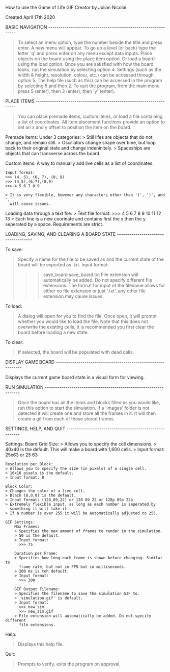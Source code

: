 How to use the Game of Life GIF Creator by Julian Nicolai

Created April 17th 2020

BASIC NAVIGATION --------------------------------------------------------------
> To select an menu option, type the number beside the title and press enter. 
  A new menu will appear.
> To go up a level (or back) type the letter 'q' and press enter on any menu 
  except data inputs.
> Place objects on the board using the place item option. Or load a board 
  using the load option.
> Once you are satisfied with how the board looks, run the simulation by 
  selecting option 4.
> Settings (such as the width & height, resolution, colour, etc.) can be 
  accessed through option 5.
> The help file (such as this) can be accessed in the program by selecting 
  5 and then 2.
> To quit the program, from the main menu press 5 (enter), then 3 (enter), 
  then 'y' (enter).

PLACE ITEMS --------------------------------------------------------------------

> You can place premade items, custom items, or load a file containing a list 
  of coordinates.
> All item placement functions provide an option to set an x and y offset to 
  position the item on the board.

Premade items: 
    Under 3 categories:
        > Still lifes are objects that do not change, and remain still.
        > Oscillators change shape over time, but loop back to their original 
          state and change indeninitely.
        > Spaceships are objects that can transverse across the board.

Custom items:
    A way to manually add live cells as a list of coordinates.

    Input format:
    >>> (4, 5), (6, 7), (8, 9)
    >>> (4,5),(6,7),(8,9)
    >>> 4 5 6 7 8 9

    > It is very flexible, however any characters other than '(', ')', and ',' 
      will cause issues.

Loading data through a text file:
    > Text file format:
      >>> 4 5
          6 7
          8 9
          10 11
          12 13
    > Each line is a new coorinate and contains first the x then the y seperated
      by a space. Requirements are strict.

LOADING, SAVING, AND CLEARING A BOARD STATE ------------------------------------

To save:
> Specify a name for the file to be saved as and the current state of the board
  will be exported as .txt. 
> Input format: 
  >>> save_board
  >>> save_board.txt
> File extension will automatically be added. Do not specify different 
  file extensions.
> The format for input of the filename allows for either no file extension or 
  just '.txt', any other file extension may cause issues.

To load:
> A dialog will open for you to find the file. Once open, it will prompt 
  whether you would like to load the file. 
> Note that this does not overwrite the existing cells. 
> It is recommended you first clear the board before loading a new state.

To clear:
> If selected, the board will be populated with dead cells.

DISPLAY GAME BOARD -------------------------------------------------------------

Displays the current game board state in a visual form for viewing.

RUN SIMULATION -----------------------------------------------------------------

> Once the board has all the items and blocks filled as you would like, run this
  option to start the simulation. 
> If a 'images' folder is not detected it will create one and store all the 
  frames in it. 
> It will then create a gif from each of those stored frames.

SETTINGS, HELP, AND QUIT -------------------------------------------------------

Settings:
    Board Grid Size:
    > Allows you to specify the cell dimensions. 
    > 40x40 is the default. This will make a board with 1,600 cells.
    > Input format: 25x63 or 25 63

    Resolution per Block:
    > Allows you to specify the size (in pixels) of a single cell. 
    > 16x16 pixels is the default.
    > Input format: 8

    Block Color:
    > Changes the color of a live cell. 
    > Black (0,0,0) is the default.
    > Input format: (128,89,22) or 128 89 22 or 128p 89p 22p
    > Extremely flexible input, as long as each number is seperated by 
      something it will take it. 
    > If a number is over 255 it will be automatically adjusted to 255.

    GIF Settings:
        Max Frames:
        > Specifies the max amount of frames to render in the simulation.
        > 50 is the default.
        > Input format: 
          >>> 75

        Duration per Frame:
        > Specifies how long each frame is shown before changing. Similar to 
          frame rate, but not in FPS but in milliseconds.
        > 200 ms is teh default.
        > Input format: 
          >>> 300

        GIF Output Filename:
        > Specifies the filename to save the simulation GIF to.
        > 'simulation.gif' is default.
        > Input format: 
          >>> new_sim 
          >>> new_sim.gif
        > File extension will automatically be added. Do not specify different 
          file extensions.

Help:
> Displays this help file.

Quit:
> Prompts to verify, exits the program on approval.
